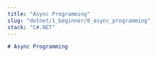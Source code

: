 ```yaml
---
title: "Async Programming"
slug: "dotnet/1_beginner/0_async_programming"
stack: "C#.NET"
---
```



```markdown markmap
# Async Programming

```